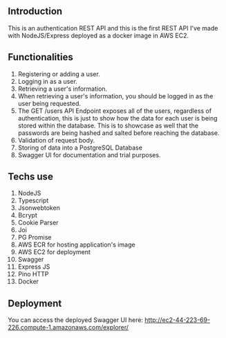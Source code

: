 ## Introduction

This is an authentication REST API and this is the first REST API I've made with NodeJS/Express deployed as a docker image in AWS EC2.

## Functionalities

1. Registering or adding a user.
2. Logging in as a user.
3. Retrieving a user's information. 
4. When retrieving a user's information, you should be logged in as the user being requested.
5. The GET /users API Endpoint exposes all of the users, regardless of authentication, this is just to show how the data for each user is being stored within the database. This is to showcase as well that the passwords are being hashed and salted before reaching the database.
6. Validation of request body.
7. Storing of data into a PostgreSQL Database
8. Swagger UI for documentation and trial purposes.

## Techs use

1. NodeJS
2. Typescript
3. Jsonwebtoken
4. Bcrypt
5. Cookie Parser
6. Joi
7. PG Promise
8. AWS ECR for hosting application's image
9. AWS EC2 for deployment
10. Swagger
11. Express JS
12. Pino HTTP
13. Docker

## Deployment

You can access the deployed Swagger UI here:
http://ec2-44-223-69-226.compute-1.amazonaws.com/explorer/

